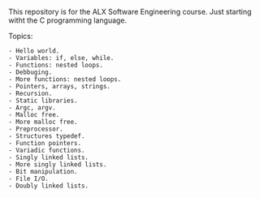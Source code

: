 This repository is for the ALX Software Engineering course.
	Just starting witht the C programming language.

Topics:

	- Hello world.
	- Variables: if, else, while.
	- Functions: nested loops.
	- Debbuging.
	- More functions: nested loops.
	- Pointers, arrays, strings.
	- Recursion.
	- Static libraries.
	- Argc, argv.
	- Malloc free.
	- More malloc free.
	- Preprocessor.
	- Structures typedef.
	- Function pointers.
	- Variadic functions.
	- Singly linked lists.
	- More singly linked lists.
	- Bit manipulation.
	- File I/O.
	- Doubly linked lists.
